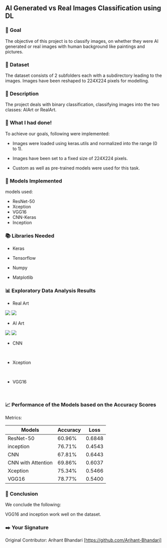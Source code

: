 ## **AI Generated vs Real Images Classification using DL**

### 🎯 **Goal**

The objective of this project is to classify images, on whether they were AI generated or real images with human background like paintings and pictures.

### 🧵 **Dataset**

The dataset consists of 2 subfolders each with a subdirectory leading to the images. Images have been reshaped to 224X224 pixels for modelling.

### 🧾 **Description**

The project deals with binary classification, classifying images into the two classes: AIArt or RealArt.

### 🧮 **What I had done!**

To achieve our goals, following were implemented:

- Images were loaded using keras.utils and normalized into the range (0 to 1).

- Images have been set to a fixed size of 224X224 pixels.

- Custom as well as pre-trained models were used for this task.

### 🚀 **Models Implemented**

models used:

- ResNet-50
- Xception
- VGG16
- CNN-Keras
- Inception

### 📚 **Libraries Needed**

- Keras

- Tensorflow

- Numpy

- Matplotlib

### 📊 **Exploratory Data Analysis Results**


- Real Art

<img src = "https://github.com/Arihant-Bhandari/DL-Simplified/blob/AI_vs_REAL/AI%20Generated%20vs%20Real%20Images%20Classification%20using%20DL/Images/85220_africa-21787_1920.rev.1600192341.jpg">

<img src = "https://github.com/Arihant-Bhandari/DL-Simplified/blob/AI_vs_REAL/AI%20Generated%20vs%20Real%20Images%20Classification%20using%20DL/Images/beautiful-scenery-in-autumn-season-illustration-ai-generative-free-free-photo.jpg">

- AI Art

<img src = "https://github.com/Arihant-Bhandari/DL-Simplified/blob/AI_vs_REAL/AI%20Generated%20vs%20Real%20Images%20Classification%20using%20DL/Images/1000_F_563719058_JXnzcPV4GRpWqmF5sqnqmbJ7ow3ca3DS.jpg">

<img src = "https://github.com/Arihant-Bhandari/DL-Simplified/blob/AI_vs_REAL/AI%20Generated%20vs%20Real%20Images%20Classification%20using%20DL/Images/1WA1ZUTaiGV9YO5lVEPPFhA.png">

- CNN

<img src = "">

<img src = "">

- Xception

<img src = "">

<img src = "">

- VGG16

<img src = "">

<img src = "">

### 📈 **Performance of the Models based on the Accuracy Scores**

Metrics:

| Models | Accuracy | Loss |
|--------|---------------------|--------------------------|
| ResNet-50 | 60.96% | 0.6848 |
| inception | 76.71%  | 0.4543 | 
| CNN | 67.81% | 0.6443 |
| CNN with Attention | 69.86% | 0.6037 |
| Xception | 75.34%  | 0.5466 | 
| VGG16 | 78.77% | 0.5400 |

### 📢 **Conclusion**

We conclude the following:

VGG16 and inception work well on the dataset.

### ✒️ **Your Signature**

Original Contributor: Arihant Bhandari [https://github.com/Arihant-Bhandari]
